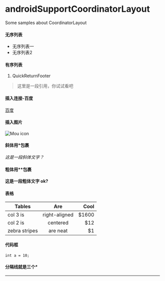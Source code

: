 # androidSupportCoordinatorLayout
Some samples about CoordinatorLayout

#### 无序列表
* 无序列表一
* 无序列表2

#### 有序列表
1. QuickReturnFooter

> 这里是一段引用，你试试看吧

#### 插入连接-百度
[百度](http://baidu.com)

#### 插入图片
![Mou icon](http://mouapp.com/Mou_128.png)

#### 斜体用*包裹
*这是一段斜体文字？*

#### 粗体用**包裹
**这是一段粗体文字 ok?**

#### 表格
| Tables        | Are           | Cool  |
| ------------- |:-------------:| -----:|
| col 3 is      | right-aligned | $1600 |
| col 2 is      | centered      | $12 |
| zebra stripes | are neat      | $1 |

#### 代码框
`
int a = 10;
`

#### 分隔线就是三个*
***
